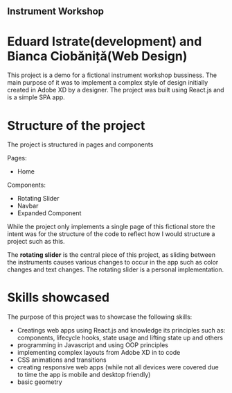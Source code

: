 ## Instrument Workshop

# Eduard Istrate(development) and Bianca Ciobăniță(Web Design) 

This project is a demo for a fictional instrument workshop bussiness. The main purpose of it was to implement a complex style of design 
initially created in Adobe XD by a designer. The project was built using React.js and is a simple SPA app. 

# Structure of the project

The project is structured in pages and components

Pages:
* Home

Components: 

* Rotating Slider
* Navbar
* Expanded Component

While the project only implements a single page of this fictional store the intent was for the structure of the code to reflect how I would 
structure a project such as this.

The **rotating slider** is the central piece of this project, as sliding between the instruments causes various changes to occur in the app such as
color changes and text changes. The rotating slider is a personal implementation.

# Skills showcased

The purpose of this project was to showcase the following skills:

* Creatings web apps using React.js and knowledge its principles such as: components, lifecycle hooks, state usage and lifting state up and others 
* programming in Javascript and using OOP principles
* implementing complex layouts from Adobe XD in to code 
* CSS animations and transitions 
* creating responsive web apps (while not all devices were covered due to time the app is mobile and desktop friendly)
* basic geometry 